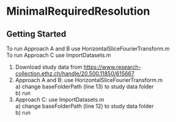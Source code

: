 # MinimalRequiredResolution

<!-- GETTING STARTED -->
## Getting Started

To run Approach A and B use HorizontalSliceFourierTransform.m  
To run Approach C use ImportDatasets.m  
  
1. Download study data from https://www.research-collection.ethz.ch/handle/20.500.11850/615667  
2. Approach A and B: use HorizontalSliceFourierTransform.m  
	a) change baseFolderPath (line 13) to study data folder  
	b) run  
3. Approach C: use ImportDatasets.m  
	a) change baseFolderPath (line 12) to study data folder  
	b) run  